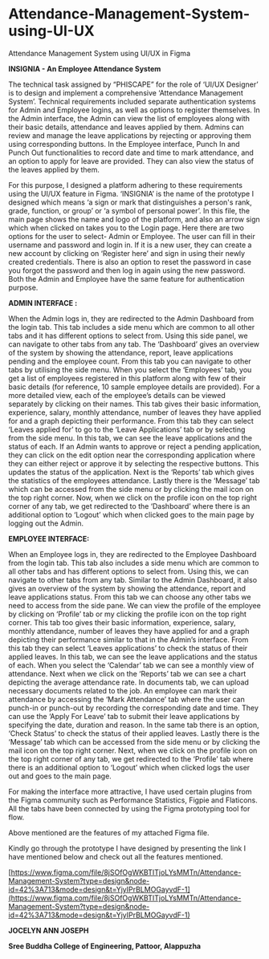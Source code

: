 # Attendance-Management-System-using-UI-UX
Attendance Management System using UI/UX in Figma

**INSIGNIA - An Employee Attendance System**
                                                          

The technical task assigned by “PHISCAPE” for the role of ‘UI/UX Designer’ is to design and implement a comprehensive ‘Attendance Management System’. Technical requirements included separate authentication systems for Admin and Employee logins, as well as options to register themselves. In the Admin interface, the Admin can view the list of employees along with their basic details, attendance and leaves applied by them. Admins can review and manage the leave applications by rejecting or approving them using corresponding buttons. In the Employee interface, Punch In and Punch Out functionalities to record date and time to mark attendance, and an option to apply for leave are provided. They can also view the status of the leaves applied by them.

For this purpose, I designed a platform adhering to these requirements using the UI/UX feature in Figma. ‘INSIGNIA’ is the name of the prototype I designed which means ‘a sign or mark that distinguishes a person's rank, grade, function, or group’ or ‘a symbol of personal power’. In this file, the main page shows the name and logo of the platform, and also an arrow sign which when clicked on takes you to the Login page. Here there are two options for the user to select- Admin or Employee. The user can fill in their username and password and login in. If it is a new user, they can create a new account by clicking on ‘Register here’ and sign in using their newly created credentials. There is also an option to reset the password in case you forgot the password and then log in again using the new password. Both the Admin and Employee have the same feature for authentication purpose.

**ADMIN INTERFACE :**

When the Admin logs in, they are redirected to the Admin Dashboard from the login tab. This tab includes a side menu which are common to all other tabs and it has different options to select from. Using this side panel, we can navigate to other tabs from any tab. The ‘Dashboard’ gives an overview of the system by showing the attendance, report, leave applications pending and the employee count. From this tab you can navigate to other tabs by utilising the side menu. When you select the ‘Employees’ tab, you get a list of employees registered in this platform along with few of their basic details (for reference, 10 sample employee details are provided). For a more detailed view, each of the employee’s details can be viewed separately by clicking on their names. This tab gives their basic information, experience, salary, monthly attendance, number of leaves they have applied for and a graph depicting their performance. From this tab they can select ‘Leaves applied for’ to go to the ‘Leave Applications’ tab or by selecting from the side menu. In this tab, we can see the leave applications and the status of each. If an Admin wants to approve or reject a pending application, they can click on the edit option near the corresponding application where they can either reject or approve it by selecting the respective buttons. This updates the status of the application. Next is the ‘Reports’ tab which gives the statistics of the employees attendance. Lastly there is the ‘Message’ tab which can be accessed from the side menu or by clicking the mail icon on the top right corner. Now, when we click on the profile icon on the top right corner of any tab, we get redirected to the ‘Dashboard’ where there is an additional option to ‘Logout’ which when clicked goes to the main page by logging out the Admin.

**EMPLOYEE INTERFACE:**

When an Employee logs in, they are redirected to the Employee Dashboard from the login tab. This tab also includes a side menu which are common to all other tabs and has different options to select from. Using this, we can navigate to other tabs from any tab. Similar to the Admin Dashboard, it also gives an overview of the system by showing the attendance, report and leave applications status. From this tab we can choose any other tabs we need to access from the side pane. We can view the profile of the employee by clicking on ‘Profile’ tab or my clicking the profile icon on the top right corner. This tab too gives their basic information, experience, salary, monthly attendance, number of leaves they have applied for and a graph depicting their performance similar to that in the Admin’s interface. From this tab they can select ‘Leaves applications’ to check the status of their applied leaves. In this tab, we can see the leave applications and the status of each. When you select the ‘Calendar’ tab we can see  a monthly view of attendance. Next when we click on the ‘Reports’ tab we can see a chart depicting the average attendance rate. In documents tab, we can upload necessary documents related to the job. An employee can mark their attendance by accessing the ‘Mark Attendance’ tab where the user can punch-in or punch-out by recording the corresponding date and time. They can use the ‘Apply For Leave’ tab to submit their leave applications by specifying the date, duration and reason. In the same tab there is an option, ‘Check Status’ to check the status of  their applied leaves. Lastly there is the ‘Message’ tab which can be accessed from the side menu or by clicking the mail icon on the top right corner. Next, when we click on the profile icon on the top right corner of any tab, we get redirected to the ‘Profile’ tab where there is an additional option to ‘Logout’ which when clicked logs the user out and goes to the main page.


For making the interface more attractive, I have used certain plugins from the Figma community such as Performance Statistics, Figpie and Flaticons. All the tabs have been connected by using the Figma prototyping tool for flow.

Above mentioned are the features of my attached Figma file. 

Kindly go through the prototype I have designed by presenting the link I have mentioned below and check out all the features mentioned.

[https://www.figma.com/file/8jSOfOgWKBTITjoLYsMMTn/Attendance-Management-System?type=design&node-id=42%3A713&mode=design&t=YjyIPrBLMOGayvdF-1](https://www.figma.com/file/8jSOfOgWKBTITjoLYsMMTn/Attendance-Management-System?type=design&node-id=42%3A713&mode=design&t=YjyIPrBLMOGayvdF-1)

**JOCELYN ANN JOSEPH**

**Sree Buddha College of Engineering, Pattoor, Alappuzha**
